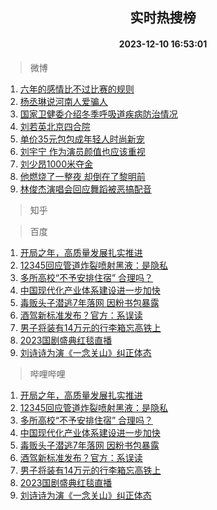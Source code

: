 <div align="center"><h2>实时热搜榜</h2><h4>2023-12-10 16:53:01</h4></div>

> 微博  

1. [六年的感情比不过比赛的规则](https://s.weibo.com/weibo?q=%E5%85%AD%E5%B9%B4%E7%9A%84%E6%84%9F%E6%83%85%E6%AF%94%E4%B8%8D%E8%BF%87%E6%AF%94%E8%B5%9B%E7%9A%84%E8%A7%84%E5%88%99&t=31&band_rank=1&Refer=top)<br />
2. [杨丞琳说河南人爱骗人](https://s.weibo.com/weibo?q=%23%E6%9D%A8%E4%B8%9E%E7%90%B3%E8%AF%B4%E6%B2%B3%E5%8D%97%E4%BA%BA%E7%88%B1%E9%AA%97%E4%BA%BA%23&t=31&band_rank=2&Refer=top)<br />
3. [国家卫健委介绍冬季呼吸道疾病防治情况](https://s.weibo.com/weibo?q=%23%E5%9B%BD%E5%AE%B6%E5%8D%AB%E5%81%A5%E5%A7%94%E4%BB%8B%E7%BB%8D%E5%86%AC%E5%AD%A3%E5%91%BC%E5%90%B8%E9%81%93%E7%96%BE%E7%97%85%E9%98%B2%E6%B2%BB%E6%83%85%E5%86%B5%23&t=31&band_rank=3&Refer=top)<br />
4. [刘若英北京四合院](https://s.weibo.com/weibo?q=%E5%88%98%E8%8B%A5%E8%8B%B1%E5%8C%97%E4%BA%AC%E5%9B%9B%E5%90%88%E9%99%A2&t=31&band_rank=4&Refer=top)<br />
5. [单价35元包包成年轻人时尚新宠](https://s.weibo.com/weibo?q=%23%E5%8D%95%E4%BB%B735%E5%85%83%E5%8C%85%E5%8C%85%E6%88%90%E5%B9%B4%E8%BD%BB%E4%BA%BA%E6%97%B6%E5%B0%9A%E6%96%B0%E5%AE%A0%23&t=31&band_rank=5&Refer=top)<br />
6. [刘宇宁 作为演员颜值也应该重视](https://s.weibo.com/weibo?q=%E5%88%98%E5%AE%87%E5%AE%81%20%E4%BD%9C%E4%B8%BA%E6%BC%94%E5%91%98%E9%A2%9C%E5%80%BC%E4%B9%9F%E5%BA%94%E8%AF%A5%E9%87%8D%E8%A7%86&t=31&band_rank=6&Refer=top)<br />
7. [刘少昂1000米夺金](https://s.weibo.com/weibo?q=%23%E5%88%98%E5%B0%91%E6%98%821000%E7%B1%B3%E5%A4%BA%E9%87%91%23&t=31&band_rank=7&Refer=top)<br />
8. [他燃烧了一整夜 却倒在了黎明前](https://s.weibo.com/weibo?q=%E4%BB%96%E7%87%83%E7%83%A7%E4%BA%86%E4%B8%80%E6%95%B4%E5%A4%9C%20%E5%8D%B4%E5%80%92%E5%9C%A8%E4%BA%86%E9%BB%8E%E6%98%8E%E5%89%8D&t=31&band_rank=8&Refer=top)<br />
9. [林俊杰演唱会回应舞蹈被恶搞配音](https://s.weibo.com/weibo?q=%23%E6%9E%97%E4%BF%8A%E6%9D%B0%E6%BC%94%E5%94%B1%E4%BC%9A%E5%9B%9E%E5%BA%94%E8%88%9E%E8%B9%88%E8%A2%AB%E6%81%B6%E6%90%9E%E9%85%8D%E9%9F%B3%23&t=31&band_rank=9&Refer=top)<br />

> 知乎  


> 百度  

1. [开局之年，高质量发展扎实推进](https://www.baidu.com/s?wd=%E5%BC%80%E5%B1%80%E4%B9%8B%E5%B9%B4%EF%BC%8C%E9%AB%98%E8%B4%A8%E9%87%8F%E5%8F%91%E5%B1%95%E6%89%8E%E5%AE%9E%E6%8E%A8%E8%BF%9B&sa=fyb_news&rsv_dl=fyb_news)<br />
2. [12345回应管道炸裂喷射黑液：是隐私](https://www.baidu.com/s?wd=12345%E5%9B%9E%E5%BA%94%E7%AE%A1%E9%81%93%E7%82%B8%E8%A3%82%E5%96%B7%E5%B0%84%E9%BB%91%E6%B6%B2%EF%BC%9A%E6%98%AF%E9%9A%90%E7%A7%81&sa=fyb_news&rsv_dl=fyb_news)<br />
3. [多所高校“不予安排住宿” 合理吗？](https://www.baidu.com/s?wd=%E5%A4%9A%E6%89%80%E9%AB%98%E6%A0%A1%E2%80%9C%E4%B8%8D%E4%BA%88%E5%AE%89%E6%8E%92%E4%BD%8F%E5%AE%BF%E2%80%9D+%E5%90%88%E7%90%86%E5%90%97%EF%BC%9F&sa=fyb_news&rsv_dl=fyb_news)<br />
4. [中国现代化产业体系建设进一步加快](https://www.baidu.com/s?wd=%E4%B8%AD%E5%9B%BD%E7%8E%B0%E4%BB%A3%E5%8C%96%E4%BA%A7%E4%B8%9A%E4%BD%93%E7%B3%BB%E5%BB%BA%E8%AE%BE%E8%BF%9B%E4%B8%80%E6%AD%A5%E5%8A%A0%E5%BF%AB&sa=fyb_news&rsv_dl=fyb_news)<br />
5. [毒贩头子潜逃7年落网 因粉书包暴露](https://www.baidu.com/s?wd=%E6%AF%92%E8%B4%A9%E5%A4%B4%E5%AD%90%E6%BD%9C%E9%80%837%E5%B9%B4%E8%90%BD%E7%BD%91+%E5%9B%A0%E7%B2%89%E4%B9%A6%E5%8C%85%E6%9A%B4%E9%9C%B2&sa=fyb_news&rsv_dl=fyb_news)<br />
6. [酒驾新标准发布？官方：系误读](https://www.baidu.com/s?wd=%E9%85%92%E9%A9%BE%E6%96%B0%E6%A0%87%E5%87%86%E5%8F%91%E5%B8%83%EF%BC%9F%E5%AE%98%E6%96%B9%EF%BC%9A%E7%B3%BB%E8%AF%AF%E8%AF%BB&sa=fyb_news&rsv_dl=fyb_news)<br />
7. [男子将装有14万元的行李箱忘高铁上](https://www.baidu.com/s?wd=%E7%94%B7%E5%AD%90%E5%B0%86%E8%A3%85%E6%9C%8914%E4%B8%87%E5%85%83%E7%9A%84%E8%A1%8C%E6%9D%8E%E7%AE%B1%E5%BF%98%E9%AB%98%E9%93%81%E4%B8%8A&sa=fyb_news&rsv_dl=fyb_news)<br />
8. [2023国剧盛典红毯直播](https://www.baidu.com/s?wd=2023%E5%9B%BD%E5%89%A7%E7%9B%9B%E5%85%B8%E7%BA%A2%E6%AF%AF%E7%9B%B4%E6%92%AD&sa=fyb_news&rsv_dl=fyb_news)<br />
9. [刘诗诗为演《一念关山》纠正体态](https://www.baidu.com/s?wd=%E5%88%98%E8%AF%97%E8%AF%97%E4%B8%BA%E6%BC%94%E3%80%8A%E4%B8%80%E5%BF%B5%E5%85%B3%E5%B1%B1%E3%80%8B%E7%BA%A0%E6%AD%A3%E4%BD%93%E6%80%81&sa=fyb_news&rsv_dl=fyb_news)<br />

> 哔哩哔哩  

1. [开局之年，高质量发展扎实推进](https://www.baidu.com/s?wd=%E5%BC%80%E5%B1%80%E4%B9%8B%E5%B9%B4%EF%BC%8C%E9%AB%98%E8%B4%A8%E9%87%8F%E5%8F%91%E5%B1%95%E6%89%8E%E5%AE%9E%E6%8E%A8%E8%BF%9B&sa=fyb_news&rsv_dl=fyb_news)<br />
2. [12345回应管道炸裂喷射黑液：是隐私](https://www.baidu.com/s?wd=12345%E5%9B%9E%E5%BA%94%E7%AE%A1%E9%81%93%E7%82%B8%E8%A3%82%E5%96%B7%E5%B0%84%E9%BB%91%E6%B6%B2%EF%BC%9A%E6%98%AF%E9%9A%90%E7%A7%81&sa=fyb_news&rsv_dl=fyb_news)<br />
3. [多所高校“不予安排住宿” 合理吗？](https://www.baidu.com/s?wd=%E5%A4%9A%E6%89%80%E9%AB%98%E6%A0%A1%E2%80%9C%E4%B8%8D%E4%BA%88%E5%AE%89%E6%8E%92%E4%BD%8F%E5%AE%BF%E2%80%9D+%E5%90%88%E7%90%86%E5%90%97%EF%BC%9F&sa=fyb_news&rsv_dl=fyb_news)<br />
4. [中国现代化产业体系建设进一步加快](https://www.baidu.com/s?wd=%E4%B8%AD%E5%9B%BD%E7%8E%B0%E4%BB%A3%E5%8C%96%E4%BA%A7%E4%B8%9A%E4%BD%93%E7%B3%BB%E5%BB%BA%E8%AE%BE%E8%BF%9B%E4%B8%80%E6%AD%A5%E5%8A%A0%E5%BF%AB&sa=fyb_news&rsv_dl=fyb_news)<br />
5. [毒贩头子潜逃7年落网 因粉书包暴露](https://www.baidu.com/s?wd=%E6%AF%92%E8%B4%A9%E5%A4%B4%E5%AD%90%E6%BD%9C%E9%80%837%E5%B9%B4%E8%90%BD%E7%BD%91+%E5%9B%A0%E7%B2%89%E4%B9%A6%E5%8C%85%E6%9A%B4%E9%9C%B2&sa=fyb_news&rsv_dl=fyb_news)<br />
6. [酒驾新标准发布？官方：系误读](https://www.baidu.com/s?wd=%E9%85%92%E9%A9%BE%E6%96%B0%E6%A0%87%E5%87%86%E5%8F%91%E5%B8%83%EF%BC%9F%E5%AE%98%E6%96%B9%EF%BC%9A%E7%B3%BB%E8%AF%AF%E8%AF%BB&sa=fyb_news&rsv_dl=fyb_news)<br />
7. [男子将装有14万元的行李箱忘高铁上](https://www.baidu.com/s?wd=%E7%94%B7%E5%AD%90%E5%B0%86%E8%A3%85%E6%9C%8914%E4%B8%87%E5%85%83%E7%9A%84%E8%A1%8C%E6%9D%8E%E7%AE%B1%E5%BF%98%E9%AB%98%E9%93%81%E4%B8%8A&sa=fyb_news&rsv_dl=fyb_news)<br />
8. [2023国剧盛典红毯直播](https://www.baidu.com/s?wd=2023%E5%9B%BD%E5%89%A7%E7%9B%9B%E5%85%B8%E7%BA%A2%E6%AF%AF%E7%9B%B4%E6%92%AD&sa=fyb_news&rsv_dl=fyb_news)<br />
9. [刘诗诗为演《一念关山》纠正体态](https://www.baidu.com/s?wd=%E5%88%98%E8%AF%97%E8%AF%97%E4%B8%BA%E6%BC%94%E3%80%8A%E4%B8%80%E5%BF%B5%E5%85%B3%E5%B1%B1%E3%80%8B%E7%BA%A0%E6%AD%A3%E4%BD%93%E6%80%81&sa=fyb_news&rsv_dl=fyb_news)<br />
